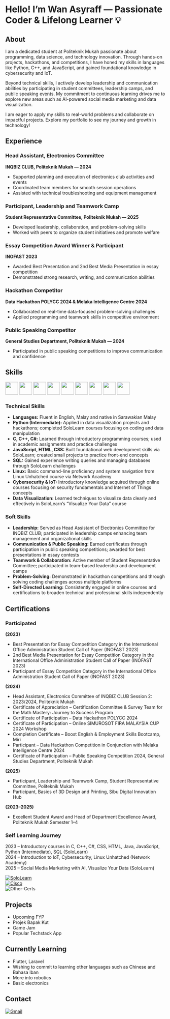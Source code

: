 # Hello! I’m Wan Asyraff — Passionate Coder & Lifelong Learner 💡

## About

I am a dedicated student at Politeknik Mukah passionate about programming, data science, and technology innovation. Through hands-on projects, hackathons, and competitions, I have honed my skills in languages like Python, C++, and JavaScript, and gained foundational knowledge in cybersecurity and IoT.  

Beyond technical skills, I actively develop leadership and communication abilities by participating in student committees, leadership camps, and public speaking events. My commitment to continuous learning drives me to explore new areas such as AI-powered social media marketing and data visualization.  

I am eager to apply my skills to real-world problems and collaborate on impactful projects. Explore my portfolio to see my journey and growth in technology!  


## Experience  

### Head Assistant, Electronics Committee  
**INQBIZ CLUB, Politeknik Mukah — 2024**  
- Supported planning and execution of electronics club activities and events  
- Coordinated team members for smooth session operations  
- Assisted with technical troubleshooting and equipment management  

### Participant, Leadership and Teamwork Camp  
**Student Representative Committee, Politeknik Mukah — 2025**  
- Developed leadership, collaboration, and problem-solving skills  
- Worked with peers to organize student initiatives and promote welfare  

### Essay Competition Award Winner & Participant  
**INOFAST 2023**  
- Awarded Best Presentation and 2nd Best Media Presentation in essay competition  
- Demonstrated strong research, writing, and communication abilities  

### Hackathon Competitor  
**Data Hackathon POLYCC 2024 & Melaka Intelligence Centre 2024**  
- Collaborated on real-time data-focused problem-solving challenges  
- Applied programming and teamwork skills in competitive environment  

### Public Speaking Competitor  
**General Studies Department, Politeknik Mukah — 2024**  
- Participated in public speaking competitions to improve communication and confidence  



## Skills

<p align="left">
    <img src="https://cdn.jsdelivr.net/gh/devicons/devicon@latest/icons/c/c-original.svg" width="40" height="40"/>
    <img src="https://cdn.jsdelivr.net/gh/devicons/devicon@latest/icons/cplusplus/cplusplus-original.svg" width="40" height="40"/>
    <img src="https://cdn.jsdelivr.net/gh/devicons/devicon@latest/icons/csharp/csharp-original.svg" width="40" height="40"/>
    <img src="https://cdn.jsdelivr.net/gh/devicons/devicon@latest/icons/css3/css3-original.svg" width="40" height="40"/>
    <img src="https://cdn.jsdelivr.net/gh/devicons/devicon@latest/icons/html5/html5-original.svg" width="40" height="40"/>
    <img src="https://cdn.jsdelivr.net/gh/devicons/devicon@latest/icons/python/python-original.svg" width="40" height="40"/>
    <img src="https://cdn.jsdelivr.net/gh/devicons/devicon@latest/icons/java/java-original.svg" width="40" height="40"/>
    <img src="https://cdn.jsdelivr.net/gh/devicons/devicon@latest/icons/javascript/javascript-original.svg" width="40" height="40"/>
    <img src="https://cdn.jsdelivr.net/gh/devicons/devicon@latest/icons/azuresqldatabase/azuresqldatabase-original.svg" width="40" height="40"/>
</p>

### Technical Skills  
- **Languages:** Fluent in English, Malay and native in Sarawakian Malay
- **Python (Intermediate):** Applied in data visualization projects and hackathons; completed SoloLearn courses focusing on coding and data manipulation  
- **C, C++, C#:** Learned through introductory programming courses; used in academic assignments and practice challenges  
- **JavaScript, HTML, CSS:** Built foundational web development skills via SoloLearn; created small projects to practice front-end concepts  
- **SQL:** Gained experience writing queries and managing databases through SoloLearn challenges  
- **Linux:** Basic command-line proficiency and system navigation from Linux Unhatched course via Network Academy  
- **Cybersecurity & IoT:** Introductory knowledge acquired through online courses focusing on security fundamentals and Internet of Things concepts  
- **Data Visualization:** Learned techniques to visualize data clearly and effectively in SoloLearn’s “Visualize Your Data” course  

### Soft Skills  
- **Leadership:** Served as Head Assistant of Electronics Committee for INQBIZ CLUB; participated in leadership camps enhancing team management and organizational skills  
- **Communication & Public Speaking:** Earned certificates through participation in public speaking competitions; awarded for best presentations in essay contests  
- **Teamwork & Collaboration:** Active member of Student Representative Committee; participated in team-based leadership and development camps  
- **Problem-Solving:** Demonstrated in hackathon competitions and through solving coding challenges across multiple platforms  
- **Self-Directed Learning:** Consistently engaged in online courses and certifications to broaden technical and professional skills independently  


## Certifications

### Participated

**(2023)**  
- Best Presentation for Essay Competition Category in the International Office Administration Student Call of Paper (INOFAST 2023)  
- 2nd Best Media Presentation for Essay Competition Category in the International Office Administration Student Call of Paper (INOFAST 2023)  
- Participant of Essay Competition Category in the International Office Administration Student Call of Paper (INOFAST 2023)  

**(2024)**  
- Head Assistant, Electronics Committee of INQBIZ CLUB Session 2: 2023/2024, Politeknik Mukah  
- Certificate of Appreciation – Certification Committee & Survey Team for the Math Mastery: Journey to Success Program  
- Certificate of Participation – Data Hackathon POLYCC 2024  
- Certificate of Participation – Online SIMUROSOT FIRA MALAYSIA CUP 2024 Workshop  
- Completion Certificate – Boost English & Employment Skills Bootcamp, Miri  
- Participant – Data Hackathon Competition in Conjunction with Melaka Intelligence Centre 2024  
- Certificate of Participation – Public Speaking Competition 2024, General Studies Department, Politeknik Mukah  

**(2025)**  
- Participant, Leadership and Teamwork Camp, Student Representative Committee, Politeknik Mukah  
- Participant, Basics of 3D Design and Printing, Sibu Digital Innovation Hub

**(2023–2025)**  
- Excellent Student Award and Head of Department Excellence Award, Politeknik Mukah Semester 1–4  

### Self Learning Journey  
2023 – Introductory courses in C, C++, C#, CSS, HTML, Java, JavaScript, Python (Intermediate), SQL (SoloLearn)  
2024 – Introduction to IoT, Cybersecurity, Linux Unhatched (Network Academy)  
2025 – Social Media Marketing with AI, Visualize Your Data (SoloLearn)  

[![SoloLearn](https://img.shields.io/badge/SoloLearn-View_Certifications-blue)](https://www.sololearn.com/en/profile/30049508)  
[![Cisco](https://img.shields.io/badge/Cisco-View_Accreditation-blue)](https://www.credly.com/users/wan-asyraff/)  
![Other-Certs](https://img.shields.io/badge/Other-Certs-lightgrey)  

## Projects

- Upcoming FYP  
- Projek Bapak Kut  
- Game Jam  
- Popular Techstack App  

## Currently Learning
- Flutter, Laravel
- Wishing to commit to learning other languages such as Chinese and Bahasa Iban
- More into robotics
- Basic electronics

## Contact

[![Gmail](https://img.shields.io/badge/Gmail-wantanasyraff@gmail.com-blue)](mailto:wantanasyraff@gmail.com)

